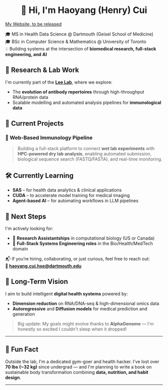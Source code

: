 <h1 align="center">👋 Hi, I'm Haoyang (Henry) Cui</h1>

[My Website, to be released](https://haoyang-henry-cui.com/)

🎓 MS in Health Data Science @ Dartmouth (Geisel School of Medicine)  
🎓 BSc in Computer Science & Mathematics @ University of Toronto  
💡 Building systems at the intersection of **biomedical research, full-stack engineering, and AI**


## 🔬 Research & Lab Work

I'm currently part of the [**Lee Lab**](https://lee-lab.engineering.dartmouth.edu/), where we explore:
- The **evolution of antibody repertoires** through high-throughput RNA/protein data
- Scalable modelling and automated analysis pipelines for **immunological data**


## 🚀 Current Projects

### 🧪 Web-Based Immunology Pipeline
> Building a full-stack platform to connect **wet lab experiments** with **HPC-powered dry lab analysis**, enabling automated submission, biological sequence search (FASTQ/FASTA), and real-time monitoring.



## 🛠️ Currently Learning
- **SAS** – for health data analytics & clinical applications  
- **CUDA** – to accelerate model training for medical imaging  
- **Agent-based AI** – for automating workflows in LLM pipelines  


## 🧬 Next Steps

I'm actively looking for:

- 🔬 **Research Assistantships** in computational biology (US or Canada)
- 🏥 **Full-Stack Systems Engineering roles** in the Bio/Health/MedTech domain

📬 If you’re hiring, collaborating, or just curious, feel free to reach out:  
**📧 haoyang.cui.hse@dartmouth.edu**

## 🎯 Long-Term Vision

I aim to build intelligent **digital health systems** powered by:
- **Dimension reduction** on RNA/DNA-seq & high-dimensional omics data
- **Autoregressive** and **Diffusion models** for medical prediction and generation

> Big update: My goals might evolve thanks to **AlphaGenome** — I'm honestly so excited I couldn't sleep when it dropped!

---

## 💪 Fun Fact

Outside the lab, I'm a dedicated gym-goer and health hacker. I’ve lost over **70 lbs (~32 kg)** since undergrad — and I'm planning to write a book on sustainable body transformation combining **data, nutrition, and habit design**.

---

<!-- Optional GitHub Stats -->
<!-- 
[![HYBleek's GitHub stats](https://github-readme-stats.vercel.app/api?username=HYBleek&show_icons=true&theme=default)](https://github.com/anuraghazra/github-readme-stats)
-->

